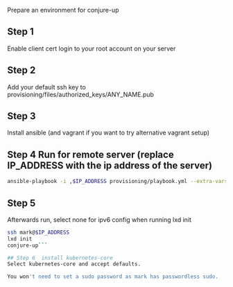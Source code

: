 Prepare an environment for conjure-up

## Step 1
Enable client cert login to your root account on your server

## Step 2
Add your default ssh key to provisioning/files/authorized_keys/ANY_NAME.pub

## Step 3
Install ansible (and vagrant if you want to try alternative vagrant setup)

## Step 4 Run for remote server (replace IP_ADDRESS with the ip address of the server)
```bash
ansible-playbook -i ,$IP_ADDRESS provisioning/playbook.yml --extra-vars "ansible_port=22"
```

## Step 5
Afterwards run, select none for ipv6 config when running lxd init 
```bash
ssh mark@$IP_ADDRESS
lxd init
conjure-up```

## Step 6  install kubernetes-core
Select kubernetes-core and accept defaults.

You won't need to set a sudo password as mark has passwordless sudo.
